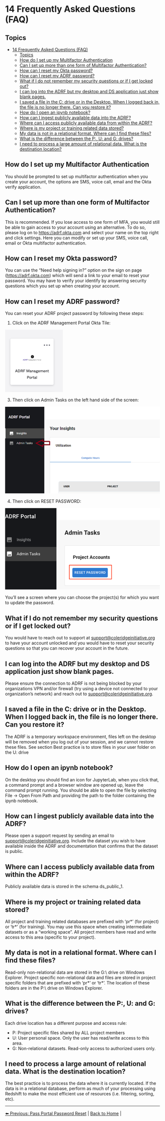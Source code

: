 # 14 Frequently Asked Questions (FAQ)

## Topics

- [14 Frequently Asked Questions (FAQ)](#14-frequently-asked-questions-faq)
  - [Topics](#topics)
  - [How do I set up my Multifactor Authentication](#how-do-i-set-up-my-multifactor-authentication)
  - [Can I set up more than one form of Multifactor Authentication?](#can-i-set-up-more-than-one-form-of-multifactor-authentication)
  - [How can I reset my Okta password?](#how-can-i-reset-my-okta-password)
  - [How can I reset my ADRF password?](#how-can-i-reset-my-adrf-password)
  - [What if I do not remember my security questions or if I get locked out?](#what-if-i-do-not-remember-my-security-questions-or-if-i-get-locked-out)
  - [I can log into the ADRF but my desktop and DS application just show blank pages.](#i-can-log-into-the-adrf-but-my-desktop-and-ds-application-just-show-blank-pages)
  - [I saved a file in the C: drive or in the Desktop. When I logged back in, the file is no longer there. Can you restore it?](#i-saved-a-file-in-the-c-drive-or-in-the-desktop-when-i-logged-back-in-the-file-is-no-longer-there-can-you-restore-it)
  - [How do I open an ipynb notebook?](#how-do-i-open-an-ipynb-notebook)
  - [How can I ingest publicly available data into the ADRF?](#how-can-i-ingest-publicly-available-data-into-the-adrf)
  - [Where can I access publicly available data from within the ADRF?](#where-can-i-access-publicly-available-data-from-within-the-adrf)
  - [Where is my project or training related data stored?](#where-is-my-project-or-training-related-data-stored)
  - [My data is not in a relational format. Where can I find these files?](#my-data-is-not-in-a-relational-format-where-can-i-find-these-files)
  - [What is the difference between the P:, U: and G: drives?](#what-is-the-difference-between-the-p-u-and-g-drives)
  - [I need to process a large amount of relational data. What is the destination location?](#i-need-to-process-a-large-amount-of-relational-data-what-is-the-destination-location)

## How do I set up my Multifactor Authentication

You should be prompted to set up multifactor authentication when you create your account, the options are SMS, voice call, email and the Okta verify application.

## Can I set up more than one form of Multifactor Authentication?

This is recommended. If you lose access to one form of MFA, you would still be able to gain access to your account using an alternative. To do so, please log on to https://adrf.okta.com and select your name on the top right and click settings. Here you can modify or set up your SMS, voice call, email or Okta multifactor authentication.

## How can I reset my Okta password?

You can use the “Need help signing in?” option on the sign on page (https://adrf.okta.com) which will send a link to your email to reset your password. You may have to verify your identify by answering security questions which you set up when creating your account.

## How can I reset my ADRF password?

You can reset your ADRF project password by following these steps:

1. Click on the ADRF Management Portal Okta Tile:

![ADRF Management Portal Icon](images/mp_icon.png)

3. Then click on Admin Tasks on the left hand side of the screen:

![Admin Tasks](images/admin_tasks.png)

4. Then click on RESET PASSWORD:

![Reset Password](images/reset_password.png)

You’ll see a screen where you can choose the project(s) for which you want to update the password.

## What if I do not remember my security questions or if I get locked out?

You would have to reach out to support at support@coleridgeinitiative.org to have your account unlocked and you would have to reset your security questions so that you can recover your account in the future.

## I can log into the ADRF but my desktop and DS application just show blank pages.

Please ensure the connection to ADRF is not being blocked by your organizations VPN and/or firewall (try using a device not connected to your organization’s network) and reach out to [support@coleridgeinitiative.org](mailto:support@coleridgeinitiative.org).

## I saved a file in the C: drive or in the Desktop. When I logged back in, the file is no longer there. Can you restore it?

The ADRF is a temporary workspace environment, files left on the desktop will be removed when you log out of your session, and we cannot restore these files. See section Best practice is to store files in your user folder on the U: drive

## How do I open an ipynb notebook?

On the desktop you should find an icon for JupyterLab, when you click that, a command prompt and a browser window are opened up, leave the command prompt running. You should be able to open the file by selecting File -> Open From Path and providing the path to the folder containing the ipynb notebook.

## How can I ingest publicly available data into the ADRF?

Please open a support request by sending an email to support@coleridgeinitiative.org. Include the dataset you wish to have available inside the ADRF and documentation that confirms that the dataset is public.

## Where can I access publicly available data from within the ADRF?

Publicly available data is stored in the schema ds_public_1.

## Where is my project or training related data stored?

All project and training related databases are prefixed with ‘pr*’ (for project) or ‘tr*’ (for training). You may use this space when creating intermediate datasets or as a “working space”. All project members have read and write access to this area (specific to your project).

## My data is not in a relational format. Where can I find these files?

Read-only non-relational data are stored in the G:\ drive on Windows Explorer. Project specific non-relational data and files are stored in project specific folders that are prefixed with ‘pr*’ or ‘tr*’. The location of these folders are in the P:\ drive on Windows Explorer.

## What is the difference between the P:, U: and G: drives?

Each drive location has a different purpose and access rule:

- P: Project specific files shared by ALL project members
- U: User personal space. Only the user has read/write access to this area.
- G: Non-relational datasets. Read-only access to authorized users only.

## I need to process a large amount of relational data. What is the destination location?

The best practice is to process the data where it is currently located. If the data is in a relational database, perform as much of your processing using Redshift to make the most efficient use of resources (i.e. filtering, sorting, etc).

---

[⬅️ Previous: Pass Portal Password Reset](13-pass_reset_password.md) | [Back to Home](index.md) |
